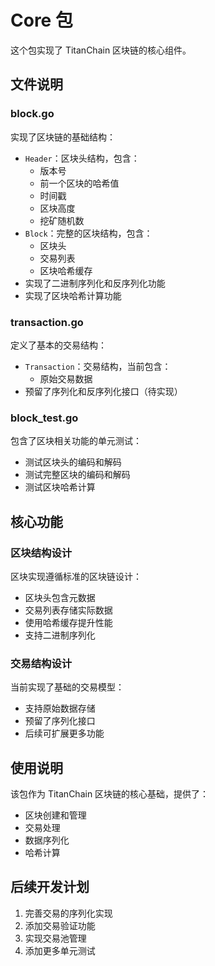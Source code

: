 # Core 包

这个包实现了 TitanChain 区块链的核心组件。

## 文件说明

### block.go
实现了区块链的基础结构：
- `Header`：区块头结构，包含：
  - 版本号
  - 前一个区块的哈希值
  - 时间戳
  - 区块高度
  - 挖矿随机数
- `Block`：完整的区块结构，包含：
  - 区块头
  - 交易列表
  - 区块哈希缓存
- 实现了二进制序列化和反序列化功能
- 实现了区块哈希计算功能

### transaction.go
定义了基本的交易结构：
- `Transaction`：交易结构，当前包含：
  - 原始交易数据
- 预留了序列化和反序列化接口（待实现）

### block_test.go
包含了区块相关功能的单元测试：
- 测试区块头的编码和解码
- 测试完整区块的编码和解码
- 测试区块哈希计算

## 核心功能

### 区块结构设计
区块实现遵循标准的区块链设计：
- 区块头包含元数据
- 交易列表存储实际数据
- 使用哈希缓存提升性能
- 支持二进制序列化

### 交易结构设计
当前实现了基础的交易模型：
- 支持原始数据存储
- 预留了序列化接口
- 后续可扩展更多功能

## 使用说明
该包作为 TitanChain 区块链的核心基础，提供了：
- 区块创建和管理
- 交易处理
- 数据序列化
- 哈希计算

## 后续开发计划
1. 完善交易的序列化实现
2. 添加交易验证功能
3. 实现交易池管理
4. 添加更多单元测试 